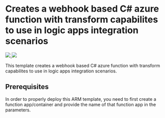 # Creates a webhook based C# azure function with transform capabilites to use in logic apps integration scenarios 

<a href="https://portal.azure.com/#create/Microsoft.Template/uri/https%3A%2F%2Fraw.githubusercontent.com%2FAzure%2Fazure-quickstart-templates%2Fmaster%2F201-logic-app-transform-function%2Fazuredeploy.json" target="_blank">
    <img src="http://azuredeploy.net/deploybutton.png"/>
</a>
<a href="http://armviz.io/#/?load=https%3A%2F%2Fraw.githubusercontent.com%2FAzure%2Fazure-quickstart-templates%2Fmaster%2F201-logic-app-transform-function%2Fazuredeploy.json" target="_blank">
    <img src="http://armviz.io/visualizebutton.png"/>
</a>

This template creates a webhook based C# azure function with transform capabilites to use in logic apps integration scenarios.

## Prerequisites ##

In order to properly deploy this ARM template, you need to first create a function app/container and provide the name of that function app in the parameters.
